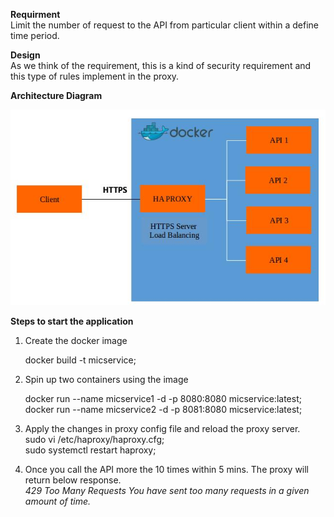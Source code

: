 <b>Requirment</b></br>
Limit the number of request to the API from particular client within a define time period.

<b>Design</b></br>
As we think of the requirement, this is a kind of security requirement and this type of rules implement in the proxy.

<b>Architecture Diagram</b></br>

![Architech Diagram](/images/archi-diagram.jpg)



<b>Steps to start the application</b>

1. Create the docker image

   docker build -t micservice;

2. Spin up two containers using the image
 
   docker run --name micservice1 -d -p 8080:8080 micservice:latest;</br>
   docker run --name micservice2 -d -p 8081:8080 micservice:latest;

3. Apply the changes in proxy config file and reload the proxy server.</br>
   sudo vi /etc/haproxy/haproxy.cfg;</br>
   sudo systemctl restart haproxy;

4. Once you call the API more the 10 times within 5 mins. The proxy will return below response.</br>
   <i>429 Too Many Requests
   You have sent too many requests in a given amount of time.
   </i>
